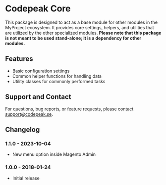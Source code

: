 # Codepeak Core

This package is designed to act as a base module for other modules in the MyProject ecosystem. It provides core settings, helpers, and utilities that are utilized by the other specialized modules. **Please note that this package is not meant to be used stand-alone; it is a dependency for other modules.**

## Features

- Basic configuration settings
- Common helper functions for handling data
- Utility classes for commonly performed tasks

## Support and Contact

For questions, bug reports, or feature requests, please contact [support@codepeak.se](mailto:support@codepeak.se).

## Changelog

### 1.1.0 - 2023-10-04

- New menu option inside Magento Admin

### 1.0.0 - 2018-01-24

- Initial release